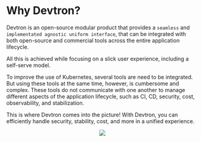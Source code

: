 
# Why Devtron?
 
Devtron is an open-source modular product that provides a `seamless` and `implementated agnostic uniform interface`, that can be integrated with both open-source and commercial tools across the entire application lifecycle.

All this is achieved while focusing on a slick user experience, including a self-serve model.

To improve the use of Kubernetes, several tools are need to be integrated. But using these tools at the same time, however, is cumbersome and complex. These tools do not communicate with one another to manage different aspects of the application lifecycle, such as CI, CD, security, cost, observability, and stabilization.
 
 This is where Devtron comes into the picture!
 With Devtron, you can efficiently handle security, stability, cost, and more in a unified experience.
 
<p align="center"><img src="../assets/readme-comic.png"></p>
 
 

